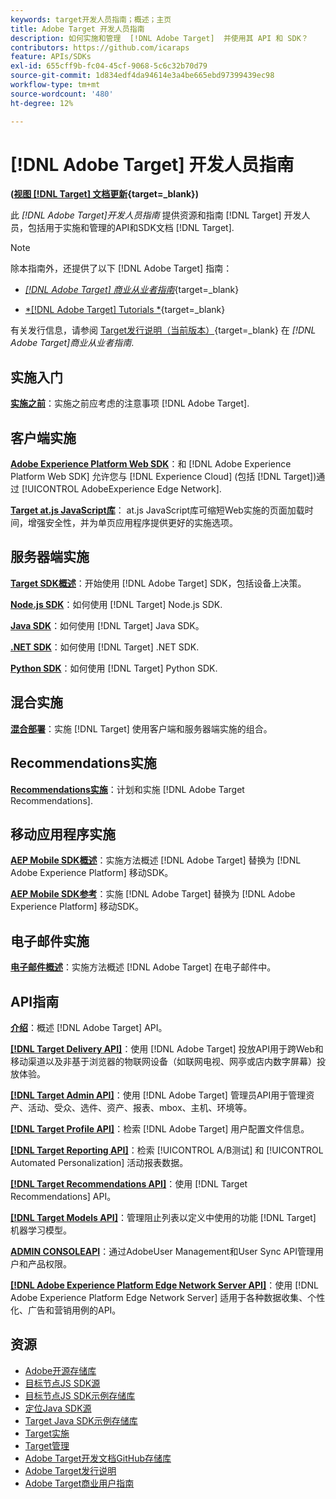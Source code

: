 ```yaml
---
keywords: target开发人员指南；概述；主页
title: Adobe Target 开发人员指南
description: 如何实施和管理  [!DNL Adobe Target]  并使用其 API 和 SDK？
contributors: https://github.com/icaraps
feature: APIs/SDKs
exl-id: 655cff9b-fc04-45cf-9068-5c6c32b70d79
source-git-commit: 1d834edf4da94614e3a4be665ebd97399439ec98
workflow-type: tm+mt
source-wordcount: '480'
ht-degree: 12%

---
```


# [!DNL Adobe Target] 开发人员指南

**([视图 [!DNL Target] 文档更新](https://experienceleague.adobe.com/docs/target/using/release-notes/doc-change.html){target=_blank})**

此 *[!DNL Adobe Target]开发人员指南* 提供资源和指南 [!DNL Target] 开发人员，包括用于实施和管理的API和SDK文档 [!DNL Target].

>[!NOTE]
>
>除本指南外，还提供了以下 [!DNL Adobe Target] 指南：
>
>* [*[!DNL Adobe Target] 商业从业者指南&#x200B;*](https://experienceleague.adobe.com/docs/target/using/target-home.html?lang=zh-Hans){target=_blank}
>
>* [*[!DNL Adobe Target] Tutorials *](https://experienceleague.adobe.com/docs/target-learn/tutorials/overview.html?lang=zh-Hans){target=_blank}
>
>有关发行信息，请参阅 [Target发行说明（当前版本）](https://experienceleague.adobe.com/docs/target/using/release-notes/release-notes.html){target=_blank} 在 *[!DNL Adobe Target]商业从业者指南*.

## 实施入门

**[实施之前](/help/dev/before-implement/considerations-before-you-implement-target.md)**：实施之前应考虑的注意事项 [!DNL Adobe Target].

## 客户端实施

[**Adobe Experience Platform Web SDK**](/help/dev/implement/client-side/aep-web-sdk.md)：和 [!DNL Adobe Experience Platform Web SDK] 允许您与 [!DNL Experience Cloud] (包括 [!DNL Target])通过 [!UICONTROL AdobeExperience Edge Network].

[**Target at.js JavaScript库**](/help/dev/implement/client-side/overview.md)： at.js JavaScript库可缩短Web实施的页面加载时间，增强安全性，并为单页应用程序提供更好的实施选项。

## 服务器端实施

[**Target SDK概述**](implement/server-side/server-side-overview.md)：开始使用 [!DNL Adobe Target] SDK，包括设备上决策。

[**Node.js SDK**](implement/server-side/node-js/overview.md)：如何使用 [!DNL Target] Node.js SDK.

[**Java SDK**](implement/server-side/java/overview.md)：如何使用 [!DNL Target] Java SDK。

[**.NET SDK**](implement/server-side/net/overview.md)：如何使用 [!DNL Target] .NET SDK.

[**Python SDK**](implement/server-side/python/overview.md)：如何使用 [!DNL Target] Python SDK.

## 混合实施

[**混合部署**](implement/hybrid/hybrid-overview.md)：实施 [!DNL Target] 使用客户端和服务器端实施的组合。

## Recommendations实施

[**Recommendations实施**](implement/recommendations/recommendations.md)：计划和实施 [!DNL Adobe Target Recommendations].

## 移动应用程序实施

[**AEP Mobile SDK概述**](implement/mobile/overview.md)：实施方法概述 [!DNL Adobe Target] 替换为 [!DNL Adobe Experience Platform] 移动SDK。

[**AEP Mobile SDK参考**](https://developer.adobe.com/client-sdks/documentation/)：实施 [!DNL Adobe Target] 替换为 [!DNL Adobe Experience Platform] 移动SDK。

## 电子邮件实施

[**电子邮件概述**](implement/email/overview.md)：实施方法概述 [!DNL Adobe Target] 在电子邮件中。

## API指南

[**介绍**](before-administer/target-api-overview.md)：概述 [!DNL Adobe Target] API。

[**[!DNL Target Delivery API]**](/help/dev/implement/delivery-api/overview.md)：使用 [!DNL Adobe Target] 投放API用于跨Web和移动渠道以及非基于浏览器的物联网设备（如联网电视、网亭或店内数字屏幕）投放体验。

[**[!DNL Target Admin API]**](administer/admin-api/admin-api-overview-new.md)：使用 [!DNL Adobe Target] 管理员API用于管理资产、活动、受众、选件、资产、报表、mbox、主机、环境等。

[**[!DNL Target Profile API]**](https://developers.adobetarget.com/api/#profiles)：检索 [!DNL Adobe Target] 用户配置文件信息。

[**[!DNL Target Reporting API]**](https://developer.adobe.com/target/administer/admin-api/#tag/Reports)：检索 [!UICONTROL A/B测试] 和 [!UICONTROL Automated Personalization] 活动报表数据。

[**[!DNL Target Recommendations API]**](http://developers.adobetarget.com/api/recommendations/)：使用 [!DNL Target Recommendations] API。

[**[!DNL Target Models API]**](administer/models-api/models-api-overview.md)：管理阻止列表以定义中使用的功能 [!DNL Target] 机器学习模型。

[**ADMIN CONSOLEAPI**](https://developer.adobe.com/umapi/)：通过AdobeUser Management和User Sync API管理用户和产品权限。

[**[!DNL Adobe Experience Platform Edge Network Server API]**](https://experienceleague.adobe.com/docs/experience-platform/edge-network-server-api/overview.html)：使用 [!DNL Adobe Experience Platform Edge Network Server] 适用于各种数据收集、个性化、广告和营销用例的API。

## 资源

* [Adobe开源存储库](https://github.com/adobe)
* [目标节点JS SDK源](https://github.com/adobe/target-nodejs-sdk)
* [目标节点JS SDK示例存储库](https://github.com/adobe/target-nodejs-sdk-samples)
* [定位Java SDK源](https://github.com/adobe/target-java-sdk)
* [Target Java SDK示例存储库](https://github.com/adobe/target-java-sdk-samples)
* [Target实施](./before-implement/prepare-to-implement-target.md)
* [Target管理](./before-administer/target-api-overview.md)
* [Adobe Target开发文档GitHub存储库](https://github.com/AdobeDocs/target-developers)
* [Adobe Target发行说明](https://experienceleague.adobe.com/docs/target/using/release-notes/release-notes.html)
* [Adobe Target商业用户指南](https://experienceleague.adobe.com/docs/target/using/target-home.html?lang=zh-Hans)

